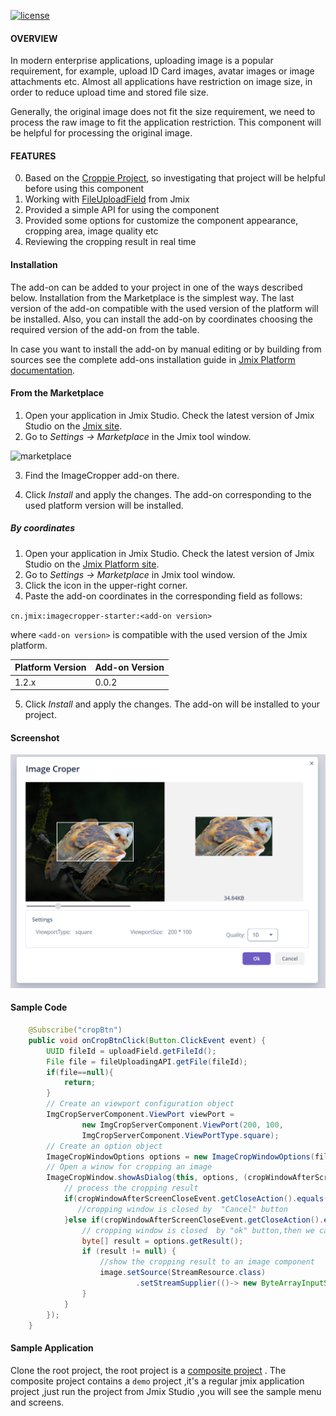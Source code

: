 [![license](https://img.shields.io/badge/license-Apache%20License%202.0-blue.svg?style=flat)](http://www.apache.org/licenses/LICENSE-2.0)
 
#### OVERVIEW

In modern enterprise applications, uploading image is a popular requirement, for example, upload ID Card images, avatar images or image attachments etc.
Almost all applications have restriction on image size, in order to reduce upload time and stored file size.

Generally, the original image does not fit the size requirement, we need to process the raw image to fit the application restriction. 
This component will be helpful for processing the original image.              

#### FEATURES
0. Based on the  [Croppie Project](https://github.com/foliotek/croppie), so investigating that project will be helpful before using this component
0. Working with [FileUploadField](https://docs.jmix.io/jmix/ui/vcl/components/file-upload-field.html) from Jmix    
0. Provided a simple API for using the component
0. Provided some options for customize the component appearance, cropping area, image quality etc
0. Reviewing the cropping result in real time

#### Installation <a name="installation"></a>

The add-on can be added to your project in one of the ways described below. Installation from the Marketplace is the simplest way. The last version of the add-on compatible with the used version of the platform will be installed.
Also, you can install the add-on by coordinates choosing the required version of the add-on from the table.

In case you want to install the add-on by manual editing or by building from sources see the complete add-ons installation guide in [Jmix Platform documentation](https://docs.jmix.io/jmix/add-ons.html#installation).

####  From the Marketplace <a name="from-the-marketplace"></a>

1. Open your application in Jmix Studio. Check the latest version of Jmix Studio on the [Jmix site](https://www.jmix.io/tools/).
2. Go to *Settings -> Marketplace* in the Jmix tool window.

 ![marketplace](https://docs.jmix.io/jmix/_images/addons/marketplace.png)

3. Find the ImageCropper add-on there.

4. Click *Install* and apply the changes.
The add-on corresponding to the used platform version will be installed.

#####  By coordinates <a name="by-coordinates"></a>

1. Open your application in Jmix Studio. Check the latest version of Jmix Studio on the [Jmix Platform site](https://www.jmix.io/tools/).
2. Go to *Settings -> Marketplace* in Jmix tool window.
3. Click the icon in the upper-right corner.
4. Paste the add-on coordinates in the corresponding field as follows:

 `cn.jmix:imagecropper-starter:<add-on version>`

 where `<add-on version>` is compatible with the used version of the Jmix platform.

 | Platform Version | Add-on Version |
|------------------|----------------|
| 1.2.x            | 0.0.2          |

5. Click *Install* and apply the changes. The add-on will be installed to your project.

     
#### Screenshot
![image](imagecropper/doc/images/cropping.png)

#### Sample Code
```java
    @Subscribe("cropBtn")
    public void onCropBtnClick(Button.ClickEvent event) {
        UUID fileId = uploadField.getFileId();
        File file = fileUploadingAPI.getFile(fileId);
        if(file==null){
            return;
        }
        // Create an viewport configuration object
        ImgCropServerComponent.ViewPort viewPort =
                new ImgCropServerComponent.ViewPort(200, 100,
                ImgCropServerComponent.ViewPortType.square);
        // Create an option object
        ImageCropWindowOptions options = new ImageCropWindowOptions(file, 10, viewPort);
        // Open a winow for cropping an image
        ImageCropWindow.showAsDialog(this, options, (cropWindowAfterScreenCloseEvent)->{
            // process the cropping result
            if(cropWindowAfterScreenCloseEvent.getCloseAction().equals(WINDOW_DISCARD_AND_CLOSE_ACTION)){
               //cropping window is closed by  "Cancel" button
            }else if(cropWindowAfterScreenCloseEvent.getCloseAction().equals(WINDOW_COMMIT_AND_CLOSE_ACTION)){
                // cropping window is closed  by "ok" button,then we can get the cropping result in bytes.
                byte[] result = options.getResult();
                if (result != null) {
                    //show the cropping result to an image component
                    image.setSource(StreamResource.class)
                            .setStreamSupplier(()-> new ByteArrayInputStream(result)).setBufferSize(1024);
                }
            }
        });
    }
```
#### Sample Application
Clone the root project, the root project is a [composite project](https://docs.jmix.io/jmix/whats-new/index.html#composite-projects) . The  composite project contains a `demo` project ,it's a regular jmix application project ,just run the project from Jmix Studio ,you will see the sample menu and  screens.